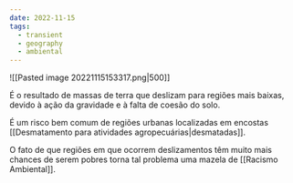 ```yaml
---
date: 2022-11-15
tags:
  - transient
  - geography
  - ambiental
---
```

![[Pasted image 20221115153317.png|500]]

É o resultado de massas de terra que deslizam para regiões mais baixas, devido à ação da gravidade e à falta de coesão do solo. 

É um risco bem comum de regiões urbanas localizadas em encostas [[Desmatamento para atividades agropecuárias|desmatadas]]. 

O fato de que regiões em que ocorrem deslizamentos têm muito mais chances de serem pobres torna tal problema uma mazela de [[Racismo Ambiental]].